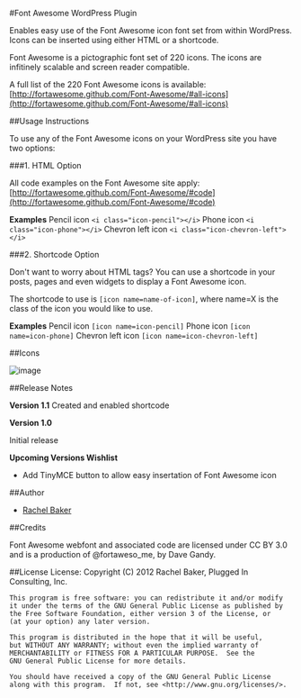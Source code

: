 #Font Awesome WordPress Plugin

Enables easy use of the Font Awesome icon font set from within WordPress.  Icons can be inserted using either HTML or a shortcode.

Font Awesome is a pictographic font set of 220 icons.  The icons are infitinely scalable and screen reader compatible.

A full list of the 220 Font Awesome icons is available: [http://fortawesome.github.com/Font-Awesome/#all-icons](http://fortawesome.github.com/Font-Awesome/#all-icons)

##Usage Instructions

To use any of the Font Awesome icons on your WordPress site you have two options:

###1. HTML Option

All code examples on the Font Awesome site apply: [http://fortawesome.github.com/Font-Awesome/#code](http://fortawesome.github.com/Font-Awesome/#code)

**Examples**
Pencil icon `<i class="icon-pencil"></i>`
Phone icon `<i class="icon-phone"></i>`
Chevron left icon `<i class="icon-chevron-left"></i>`

###2. Shortcode Option

Don't want to worry about HTML tags?  You can use a shortcode in your posts, pages and even widgets to display a Font Awesome icon.

The shortcode to use is `[icon name=name-of-icon]`, where name=X is the class of the icon you would like to use.

**Examples**
Pencil icon `[icon name=icon-pencil]`
Phone icon `[icon name=icon-phone]`
Chevron left icon `[icon name=icon-chevron-left]`

##Icons

![image](http://f.cl.ly/items/3Q3Z0Z30153Q3a2e3i1M/FontAwesome-Vectors.jpg)

##Release Notes

__Version 1.1__
Created and enabled shortcode

__Version 1.0__

Initial release

__Upcoming Versions Wishlist__

*   Add TinyMCE button to allow easy insertation of Font Awesome icon


##Author

- [Rachel Baker](http://rachelbaker.me)

##Credits

 Font Awesome webfont and associated code are licensed under CC BY 3.0 and is a production of @fortaweso_me, by Dave Gandy.

##License
License:
    Copyright (C) 2012  Rachel Baker, Plugged In Consulting, Inc.

    This program is free software: you can redistribute it and/or modify
    it under the terms of the GNU General Public License as published by
    the Free Software Foundation, either version 3 of the License, or
    (at your option) any later version.

    This program is distributed in the hope that it will be useful,
    but WITHOUT ANY WARRANTY; without even the implied warranty of
    MERCHANTABILITY or FITNESS FOR A PARTICULAR PURPOSE.  See the
    GNU General Public License for more details.

    You should have received a copy of the GNU General Public License
    along with this program.  If not, see <http://www.gnu.org/licenses/>.